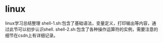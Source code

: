 # linux
linux学习总结整理
shell-1.sh:包含了基础语法，变量定义，打印输出等内容，通过此节可以初步认识shell.
shell-2.sh:包含了各种操作运算符的实例，需要注意的细节在csdn上有详细记录。

